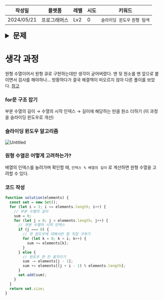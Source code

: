 | 작성일     | 플랫폼       | 레벨 | 시도 | 키워드                        |
| ---------- | ------------ | ---- | ---- | ----------------------------- |
| 2024/05/21 | 프로그래머스 | Lv2  | 0    | `슬라이딩 윈도우` `원형 탐색` |

<details>
<summary style="font-size: 24px; font-weight:600">
문제
</summary>
<div markdown="1">

### **문제 설명**

철호는 수열을 가지고 놀기 좋아합니다. 어느 날 철호는 어떤 자연수로 이루어진 원형 수열의 연속하는 부분 수열의 합으로 만들 수 있는 수가 모두 몇 가지인지 알아보고 싶어졌습니다. 원형 수열이란 일반적인 수열에서 처음과 끝이 연결된 형태의 수열을 말합니다. 예를 들어 수열 [7, 9, 1, 1, 4] 로 원형 수열을 만들면 다음과 같습니다.

![Untitled](https://grepp-programmers.s3.ap-northeast-2.amazonaws.com/files/production/f207cd37-34dc-4cbd-96bb-83435bd6efd4/%EA%B7%B8%EB%A6%BC.png)

원형 수열은 처음과 끝이 연결되어 끊기는 부분이 없기 때문에 연속하는 부분 수열도 일반적인 수열보다 많아집니다.

원형 수열의 모든 원소 `elements`가 순서대로 주어질 때, 원형 수열의 연속 부분 수열 합으로 만들 수 있는 수의 개수를 return 하도록 solution 함수를 완성해주세요.

---

### 제한사항

- 3 ≤ `elements`의 길이 ≤ 1,000
- 1 ≤ `elements`의 원소 ≤ 1,000

---

### 입출력 예

| elements    | result |
| ----------- | ------ |
| [7,9,1,1,4] | 18     |

---

### 입출력 예 설명

입출력 예 #1

길이가 1인 연속 부분 수열로부터 [1, 4, 7, 9] 네 가지의 합이 나올 수 있습니다.

길이가 2인 연속 부분 수열로부터 [2, 5, 10, 11, 16] 다섯 가지의 합이 나올 수 있습니다.

길이가 3인 연속 부분 수열로부터 [6, 11, 12, 17, 20] 다섯 가지의 합이 나올 수 있습니다.

길이가 4인 연속 부분 수열로부터 [13, 15, 18, 21] 네 가지의 합이 나올 수 있습니다.

길이가 5인 연속 부분 수열로부터 [22] 한 가지의 합이 나올 수 있습니다.

이들 중 중복되는 값을 제외하면 다음과 같은 18가지의 수들을 얻습니다.

[1, 2, 4, 5, 6, 7, 9, 10, 11, 12, 13, 15, 16, 17, 18, 20, 21, 22]

</div>
</details>

# 생각 과정

원형 수열이어서 원형 큐로 구현하는데만 생각이 굳어버렸다. 맨 뒷 원소를 맨 앞으로 붙이면서 검사를 해야하나… 방황하다가 결국 해결책이 떠오르지 않아 다른 풀이를 보았다. [참고](https://velog.io/@dianestar/%ED%94%84%EB%A1%9C%EA%B7%B8%EB%9E%98%EB%A8%B8%EC%8A%A4-%EC%97%B0%EC%86%8D-%EB%B6%80%EB%B6%84-%EC%88%98%EC%97%B4-%ED%95%A9%EC%9D%98-%EA%B0%9C%EC%88%98-JavaScript-%EA%B5%90%EA%B3%B5-%EC%95%8C%EA%B3%A0%EB%A6%AC%EC%A6%98-%EC%8A%A4%ED%84%B0%EB%94%94-48%EC%A3%BC%EC%B0%A8)

### for문 구조 잡기

부분 수열의 길이 → 수열의 시작 인덱스 → 길이에 해당하는 만큼 원소 더하기 (이 과정을 슬라이딩 윈도우로 개선)

### 슬라이딩 윈도우 알고리즘

![Untitled](https://velog.velcdn.com/images/dianestar/post/3ac9cf89-084f-44e1-8e4e-beb35d6369c6/image.png)

### 원형 수열은 어떻게 고려하는가?

배열의 인덱스를 늘려가며 확인할 때, `인덱스 % 배열의 길이` 로 계산하면 원형 수열을 고려할 수 있다.

### 코드 작성

```jsx
function solution(elements) {
  const set = new Set();
  for (let i = 1; i <= elements.length; i++) {
    // 부분 수열의 길이
    sum = 0;
    for (let j = 0; j < elements.length; j++) {
      // 부분 수열의 시작 인덱스
      if (j === 0) {
        // 첫 윈도우에 대해서만 합 직접 구하기
        for (let k = 0; k < i; k++) {
          sum += elements[k];
        }
      } else {
        // 윈도우 한 칸 움직이기
        sum -= elements[j - 1];
        sum += elements[(j + i - 1) % elements.length];
      }
      set.add(sum);
    }
  }
  return set.size;
}
```
